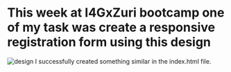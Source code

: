 # This week at I4GxZuri bootcamp one of my task was create a responsive registration form using this design 
![design](https://user-images.githubusercontent.com/61497782/174466858-17bec5be-3e37-4822-9aac-e2ae9bf2dae9.jpg)
I successfully created something similar in the index.html file.
